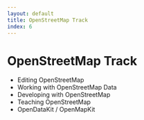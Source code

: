 ```yaml
---
layout: default
title: OpenStreetMap Track
index: 6
---
```


OpenStreetMap Track
===================

* Editing OpenStreetMap
* Working with OpenStreetMap Data
* Developing with OpenStreetMap
* Teaching OpenStreetMap
* OpenDataKit / OpenMapKit
